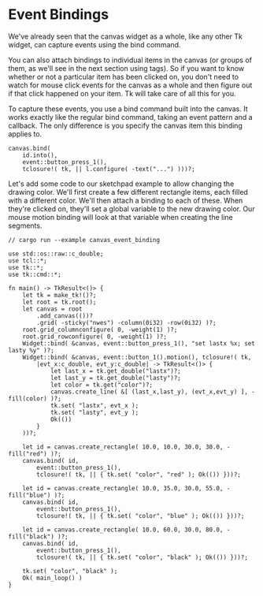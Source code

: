 # Event Bindings

We've already seen that the canvas widget as a whole, like any other Tk widget,
can capture events using the bind command.

You can also attach bindings to individual items in the canvas (or groups of
them, as we'll see in the next section using tags). So if you want to know
whether or not a particular item has been clicked on, you don't need to watch
for mouse click events for the canvas as a whole and then figure out if that
click happened on your item. Tk will take care of all this for you.

To capture these events, you use a bind command built into the canvas. It works
exactly like the regular bind command, taking an event pattern and a callback.
The only difference is you specify the canvas item this binding applies to.

```rust,no_run
canvas.bind(
    id.into(),
    event::button_press_1(),
    tclosure!( tk, || l.configure( -text("...") )))?;
```

Let's add some code to our sketchpad example to allow changing the drawing
color. We'll first create a few different rectangle items, each filled with a
different color. We'll then attach a binding to each of these. When they're
clicked on, they'll set a global variable to the new drawing color. Our mouse
motion binding will look at that variable when creating the line segments.

```rust,no_run
// cargo run --example canvas_event_binding

use std::os::raw::c_double;
use tcl::*;
use tk::*;
use tk::cmd::*;

fn main() -> TkResult<()> {
    let tk = make_tk!()?;
    let root = tk.root();
    let canvas = root
        .add_canvas(())?
        .grid( -sticky("nwes") -column(0i32) -row(0i32) )?;
    root.grid_columnconfigure( 0, -weight(1) )?;
    root.grid_rowconfigure( 0, -weight(1) )?;
    Widget::bind( &canvas, event::button_press_1(), "set lastx %x; set lasty %y" )?;
    Widget::bind( &canvas, event::button_1().motion(), tclosure!( tk,
        |evt_x:c_double, evt_y:c_double| -> TkResult<()> {
            let last_x = tk.get_double("lastx")?;
            let last_y = tk.get_double("lasty")?;
            let color = tk.get("color")?;
            canvas.create_line( &[ (last_x,last_y), (evt_x,evt_y) ], -fill(color) )?;
            tk.set( "lastx", evt_x );
            tk.set( "lasty", evt_y );
            Ok(())
        }
    ))?;

    let id = canvas.create_rectangle( 10.0, 10.0, 30.0, 30.0, -fill("red") )?;
    canvas.bind( id,
        event::button_press_1(),
        tclosure!( tk, || { tk.set( "color", "red" ); Ok(()) }))?;

    let id = canvas.create_rectangle( 10.0, 35.0, 30.0, 55.0, -fill("blue") )?;
    canvas.bind( id,
        event::button_press_1(),
        tclosure!( tk, || { tk.set( "color", "blue" ); Ok(()) }))?;

    let id = canvas.create_rectangle( 10.0, 60.0, 30.0, 80.0, -fill("black") )?;
    canvas.bind( id,
        event::button_press_1(),
        tclosure!( tk, || { tk.set( "color", "black" ); Ok(()) }))?;

    tk.set( "color", "black" );
    Ok( main_loop() )
}
```
